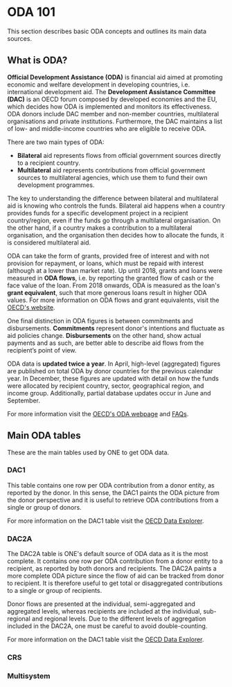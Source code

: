 # ODA 101
This section describes basic ODA concepts and outlines its main data sources.

## What is ODA?
**Official Development Assistance (ODA)** is financial aid aimed at promoting economic and welfare development in developing countries, i.e. international development aid. The **Development Assistance Committee (DAC)** is an OECD forum composed by developed economies and the EU, which decides how ODA is implemented and monitors its effectiveness. ODA donors include DAC member and non-member countries, multilateral organisations and private institutions. Furthermore, the DAC maintains a list of low- and middle-income countries who are eligible to receive ODA.

There are two main types of ODA: 
- **Bilateral** aid represents flows from official government sources directly to a recipient country.
- **Multilateral** aid represents contributions from official government sources to multilateral agencies, which use them to fund their own development programmes.

The key to understanding the difference between bilateral and multilateral aid is knowing who controls the funds. Bilateral aid happens when a country provides funds for a specific development project in a recipient country/region, even if the funds go through a multilateral organisation. On the other hand, if a country makes a contribution to a multilateral organisation, and the organisation then decides how to allocate the funds, it is considered multilateral aid. 

ODA can take the form of grants, provided free of interest and with not provision for repayment, or loans, which must be repaid with interest (although at a lower than market rate). Up until 2018, grants and loans were measured in **ODA flows**, i.e. by reporting the granted flow of cash or the face value of the loan. From 2018 onwards, ODA is measured as the loan's **grant equivalent**, such that more generous loans result in higher ODA values. For more information on ODA flows and grant equivalents, visit the [OECD's website](https://www.oecd.org/en/topics/sub-issues/oda-eligibility-and-conditions/official-development-assistance--definition-and-coverage.html).

One final distinction in ODA figures is between commitments and disbursements. **Commitments** represent donor's intentions and fluctuate as aid policies change. **Disbursements** on the other hand, show actual payments and as such, are better able to describe aid flows from the recipient’s point of view.

ODA data is **updated twice a year**. In April, high-level (aggregated) figures are published on total ODA by donor countries for the previous calendar year. In December, these figures are updated with detail on how the funds were allocated by recipient country, sector, geographical region, and income group. Additionally, partial database updates occur in June and September.

For more information visit the [OECD's ODA webpage](https://www.oecd.org/en/topics/official-development-assistance-oda.html#related-policy-issues) and [FAQs](https://www.oecd.org/en/data/insights/data-explainers/2024/07/frequently-asked-questions-on-official-development-assistance-oda.html). 

## Main ODA tables
These are the main tables used by ONE to get ODA data.

### DAC1
This table contains one row per ODA contribution from a donor entity, as reported by the donor. In this sense, the DAC1 paints the ODA picture from the donor perspective and it is useful to retrieve ODA contributions from a single or group of donors. 

For more information on the DAC1 table visit the [OECD Data Explorer](https://data-explorer.oecd.org/vis?tm=DAC1&pg=0&snb=1&df[ds]=dsDisseminateFinalDMZ&df[id]=DSD_DAC1%40DF_DAC1&df[ag]=OECD.DCD.FSD&df[vs]=1.3&dq=DAC...1140%2B1160..Q.&lom=LASTNPERIODS&lo=10&to[TIME_PERIOD]=false).

### DAC2A
The DAC2A table is ONE's default source of ODA data as it is the most complete. It contains one row per ODA contribution from a donor entity to a recipient, as reported by both donors and recipients. The DAC2A paints a more complete ODA picture since the flow of aid can be tracked from donor to recipient. It is therefore useful to get total or disaggregated contributions to a single or group of recipients.

Donor flows are presented at the individual, semi-aggregated and aggregated levels, whereas recipients are included at the individual, sub-regional and regional levels. Due to the different levels of aggregation included in the DAC2A, one must be careful to avoid double-counting.

For more information on the DAC1 table visit the [OECD Data Explorer](https://data-explorer.oecd.org/vis?tm=DAC2A&pg=0&snb=1&df[ds]=dsDisseminateFinalDMZ&df[id]=DSD_DAC2%40DF_DAC2A&df[ag]=OECD.DCD.FSD&df[vs]=1.1&dq=.DPGC.206.USD.Q&lom=LASTNPERIODS&lo=5&to[TIME_PERIOD]=false).
### CRS

### Multisystem
